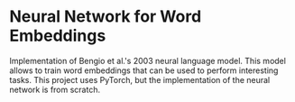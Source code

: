 # Neural Network for Word Embeddings

Implementation of Bengio et al.'s 2003 neural language model. This model allows to train word embeddings that can be used to perform interesting tasks. This project uses PyTorch, but the implementation of the neural network is from scratch.

